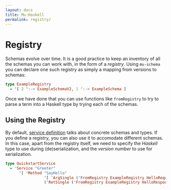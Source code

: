 ```yaml
---
layout: docs
title: Mu-Haskell
permalink: registry/
---
```


# Registry

Schemas evolve over time. It is a good practice to keep an inventory of all the schemas you can work with, in the form of a *registry*. Using `mu-schema` you can declare one such registry as simply a mapping from versions to schemas:

```haskell
type ExampleRegistry
  = '[ 2 ':-> ExampleSchemaV2, 1 ':-> ExampleSchema ]
```

Once we have done that you can use functions like `fromRegistry` to try to parse a term into a Haskell type by trying each of the schemas.

## Using the Registry

By default, [service definition](rpc.md) talks about concrete schemas and types. If you define a registry, you can also use it to accomodate different schemas. In this case, apart from the registry itself, we need to specify the *Haskell* type to use during (de)serialization, and the *version number* to use for serialization.

```haskell
type QuickstartService
  = 'Service "Greeter"
      '[ 'Method "SayHello"
                 '[ 'ArgSingle ('FromRegistry ExampleRegistry HelloRequest 2) ]
                 ('RetSingle ('FromRegistry ExampleRegistry HelloResponse 1)) ]
```
